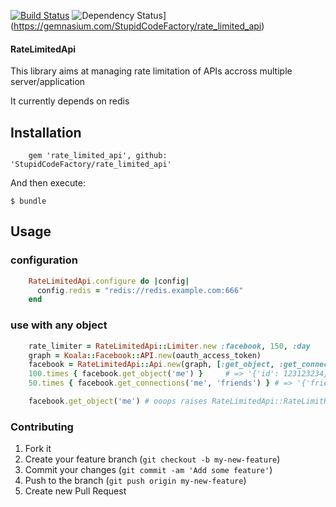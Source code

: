 [![Build Status](https://travis-ci.org/StupidCodeFactory/rate_limited_api.svg)](https://travis-ci.org/StupidCodeFactory/rate_limited_api)
![Dependency Status](https://gemnasium.com/StupidCodeFactory/rate_limited_api.svg)](https://gemnasium.com/StupidCodeFactory/rate_limited_api)
#### RateLimitedApi ####

This library aims at managing rate limitation of APIs accross multiple
server/application

It currently depends on redis

## Installation

```shell
    gem 'rate_limited_api', github: 'StupidCodeFactory/rate_limited_api'
```
And then execute:

    $ bundle

## Usage

### configuration
```ruby
    RateLimitedApi.configure do |config|
      config.redis = "redis://redis.example.com:666"
    end
```

### use with any object
```ruby
    rate_limiter = RateLimitedApi::Limiter.new :facebook, 150, :day
    graph = Koala::Facebook::API.new(oauth_access_token)
    facebook = RateLimitedApi::Api.new(graph, [:get_object, :get_connections], rate_limiter)
    100.times { facebook.get_object('me') }     # => '{'id': 123123234}'
    50.times { facebook.get_connections('me', 'friends') } # => '{'friends': [{'id': 4564564}]}'

    facebook.get_object('me') # ooops raises RateLimitedApi::RateLimitReached !
```
### Contributing

1. Fork it
2. Create your feature branch (`git checkout -b my-new-feature`)
3. Commit your changes (`git commit -am 'Add some feature'`)
4. Push to the branch (`git push origin my-new-feature`)
5. Create new Pull Request
